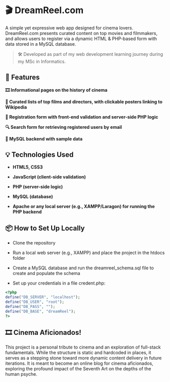 # 🎬 DreamReel.com

A simple yet expressive web app designed for cinema lovers. DreamReel.com presents curated content on top movies and filmmakers, and allows users to register via a dynamic HTML & PHP-based form with data stored in a MySQL database.

  >  🛠️ Developed as part of my web development learning journey during my MSc in Informatics.

## 🌟 Features

 **🎞️ Informational pages on the history of cinema**

 **🎥 Curated lists of top films and directors, with clickable posters linking to Wikipedia**

 **📝 Registration form with front-end validation and server-side PHP logic**

 **🔍 Search form for retrieving registered users by email**

 **💾 MySQL backend with sample data**

## 💡 Technologies Used

   - **HTML5, CSS3**

   - **JavaScript (client-side validation)**

   - **PHP (server-side logic)**

   - **MySQL (database)**

   - **Apache or any local server (e.g., XAMPP/Laragon) for running the PHP backend**

## 📦 How to Set Up Locally

   - Clone the repository

   - Run a local web server (e.g., XAMPP) and place the project in the htdocs folder

   - Create a MySQL database and run the dreamreel_schema.sql file to create and populate the schema

   - Set up your credentials in a file credent.php:

```php
<?php
define("DB_SERVER", "localhost");
define("DB_USER", "root");
define("DB_PASS", "");
define("DB_BASE", "dreamReel");
?>
```

## 🎞️ Cinema Aficionados!

This project is a personal tribute to cinema and an exploration of full-stack fundamentals. While the structure is static and hardcoded in places, it serves as a stepping stone toward more dynamic content delivery in future iterations. It is meant to become an online blog for cinema aficionados, exploring the profound impact of the Seventh Art on the depths of the human psyche.
